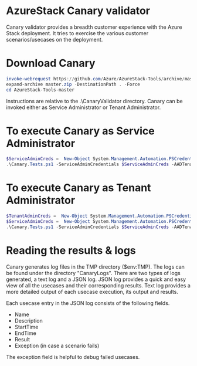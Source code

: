 # AzureStack Canary validator
Canary validator provides a breadth customer experience with the Azure Stack deployment. It tries to exercise the various customer scenarios/usecases on the deployment. 

# Download Canary
```powershell
invoke-webrequest https://github.com/Azure/AzureStack-Tools/archive/master.zip -OutFile master.zip
expand-archive master.zip -DestinationPath . -Force
cd AzureStack-Tools-master
```
Instructions are relative to the .\CanaryValidator directory.
Canary can be invoked either as Service Administrator or Tenant Administrator.

# To execute Canary as Service Administrator
```powershell
$ServiceAdminCreds =  New-Object System.Management.Automation.PSCredential "<Service Admin username>", (ConvertTo-SecureString "<Service Admin password>" -AsPlainText -Force)
.\Canary.Tests.ps1 -ServiceAdminCredentials $ServiceAdminCreds -AADTenantID "<TenantID from Azure Active Directory>" -EnvironmentDomainFQDN "<Azure Stack deployment domain FQDN>" -AdminArmEndpoin "<Administrative ARM endpoint>" -TenantArmEndpoint "<Tenant ARM endpoint>" -ResourceLocation "<Resource Provider location; default is LOCAL>"
```

# To execute Canary as Tenant Administrator
```powershell
$TenantAdminCreds =  New-Object System.Management.Automation.PSCredential "<Tenant Admin username>", (ConvertTo-SecureString "<Tenant Admin password>" -AsPlainText -Force)
$ServiceAdminCreds =  New-Object System.Management.Automation.PSCredential "<Service Admin username>", (ConvertTo-SecureString "<Service Admin password>" -AsPlainText -Force)
.\Canary.Tests.ps1 -ServiceAdminCredentials $ServiceAdminCreds -AADTenantID "<TenantID from Azure Active Directory>" -EnvironmentDomainFQDN "<Azure Stack deployment domain FQDN>" -TenantAdminCredentials $TenantAdminCreds  -AdminArmEndpoin "<Administrative ARM endpoint>" -TenantArmEndpoint "<Tenant ARM endpoint>" -ResourceLocation "<Resource Provider location; default is LOCAL>"
```

# Reading the results & logs
Canary generates log files in the TMP directory ($env:TMP). The logs can be found under the directory "CanaryLogs<DATETIME>". There are two types of logs generated, a text log and a JSON log. JSON log provides a quick and easy view of all the usecases and their corresponding results. Text log provides a more detailed output of each usecase execution, its output and results.

Each usecase entry in the JSON log consists of the following fields.
- Name
- Description
- StartTime
- EndTime
- Result
- Exception (in case a scenario fails)

The exception field is helpful to debug failed usecases.  
